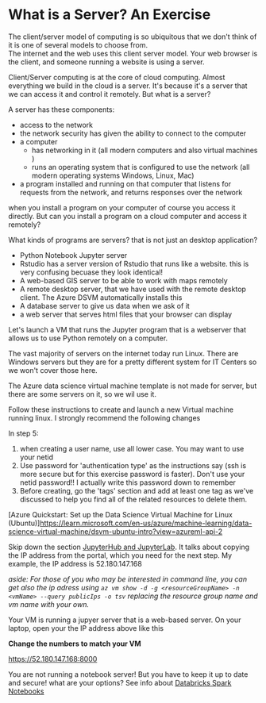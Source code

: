 # What is a Server?   An Exercise

The client/server model of computing is so ubiquitous that we don't think of it is one of several models to choose from.   
The internet and the web uses this client server model.  Your web browser is the client, and someone running a website is using a server. 

Client/Server computing is at the core of cloud computing.    Almost everything we build in the cloud is a server.   It's because it's a server that we can access it and control it remotely.   But what is a server?

A server has these components: 

- access to the network
- the network security has given the ability to connect to the computer
- a computer 
   - has networking in it (all modern computers and also virtual machines )
   - runs an operating system that is configured to use the network (all modern operating systems Windows, Linux, Mac)
- a program installed and running on that computer that listens for requests from the network, and returns responses over the network

when you install a program on your computer of course you access it directly.  But can you install a program on a cloud computer and access it remotely?   

What kinds of programs are servers?  that is not just an desktop application?
  - Python Notebook Jupyter server
  - Rstudio has a server version of Rstudio that runs like a website.  this is very confusing becuase they look identical!
  - A web-based GIS server to be able to work with maps remotely
  - A remote desktop server, that we have used with the remote desktop client.  The Azure DSVM automatically installs this
  - A database server to give us data when we ask of it
  - a web server that serves html files that your browser can display


Let's launch a VM that runs the Jupyter program that is a webserver that allows us to use Python remotely on a computer.    

The vast majority of servers on the internet today run Linux.   There are Windows servers but they are for a pretty different system for IT Centers so we won't cover those here.    

The Azure data science virtual machine template is not made for server, but there are some servers on it, so we wil use it. 

Follow these instructions to create and launch a new Virtual machine running linux.   I strongly recommend the following changes

In step 5: 
1. when creating a user name, use all lower case.   You may want to use your netid
2. Use password for 'authentication type' as the instructions say (ssh is more secure but for this exercise password is faster).  Don't use your netid password!! I actually write this password down to remember
3. Before creating, go the 'tags' section and add at least one tag as we've discussed to help you find all of the related resources to delete them.  

[Azure Quickstart: Set up the Data Science Virtual Machine for Linux (Ubuntu)]https://learn.microsoft.com/en-us/azure/machine-learning/data-science-virtual-machine/dsvm-ubuntu-intro?view=azureml-api-2

Skip down the section [JupyterHub and JupyterLab](https://learn.microsoft.com/en-us/azure/machine-learning/data-science-virtual-machine/dsvm-ubuntu-intro?view=azureml-api-2#jupyterhub-and-jupyterlab).   It talks about copying the IP address from the portal, which you need for the next step.   My example, the IP address is 
52.180.147.168

*aside: For those of you who may be interested in command line, you can get also the ip adress using `az vm show -d -g <resourceGroupName> -n <vmName> --query publicIps -o tsv` replacing the resource group name and vm name with your own.*

Your VM is running a jupyer server that is a web-based server.   On your laptop, open your the IP address above like this 

**Change the numbers to match your VM**

https://52.180.147.168:8000

You are not running a notebook server!  But you have to keep it up to date and secure!  what are your options? See info about [Databricks Spark Notebooks](../sessions/05_big_data.md)

